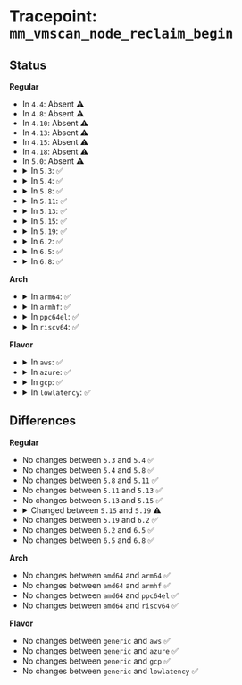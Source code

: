 # Tracepoint: <code>mm_vmscan_node_reclaim_begin</code>

## Status
<b>Regular</b>
<ul>
<li>
In <code>4.4</code>: Absent ⚠️
</li>
<li>
In <code>4.8</code>: Absent ⚠️
</li>
<li>
In <code>4.10</code>: Absent ⚠️
</li>
<li>
In <code>4.13</code>: Absent ⚠️
</li>
<li>
In <code>4.15</code>: Absent ⚠️
</li>
<li>
In <code>4.18</code>: Absent ⚠️
</li>
<li>
In <code>5.0</code>: Absent ⚠️
</li>
<li>
<details>
<summary>In <code>5.3</code>: ✅</summary>

Event:

```c
struct trace_event_raw_mm_vmscan_node_reclaim_begin {
    struct trace_entry ent;
    int nid;
    int order;
    gfp_t gfp_flags;
    char __data[0];
};
```
Function:

```c
void trace_event_raw_event_mm_vmscan_node_reclaim_begin(void *__data, int nid, int order, gfp_t gfp_flags);
```
</details>
</li>
<li>
<details>
<summary>In <code>5.4</code>: ✅</summary>

Event:

```c
struct trace_event_raw_mm_vmscan_node_reclaim_begin {
    struct trace_entry ent;
    int nid;
    int order;
    gfp_t gfp_flags;
    char __data[0];
};
```
Function:

```c
void trace_event_raw_event_mm_vmscan_node_reclaim_begin(void *__data, int nid, int order, gfp_t gfp_flags);
```
</details>
</li>
<li>
<details>
<summary>In <code>5.8</code>: ✅</summary>

Event:

```c
struct trace_event_raw_mm_vmscan_node_reclaim_begin {
    struct trace_entry ent;
    int nid;
    int order;
    gfp_t gfp_flags;
    char __data[0];
};
```
Function:

```c
void trace_event_raw_event_mm_vmscan_node_reclaim_begin(void *__data, int nid, int order, gfp_t gfp_flags);
```
</details>
</li>
<li>
<details>
<summary>In <code>5.11</code>: ✅</summary>

Event:

```c
struct trace_event_raw_mm_vmscan_node_reclaim_begin {
    struct trace_entry ent;
    int nid;
    int order;
    gfp_t gfp_flags;
    char __data[0];
};
```
Function:

```c
void trace_event_raw_event_mm_vmscan_node_reclaim_begin(void *__data, int nid, int order, gfp_t gfp_flags);
```
</details>
</li>
<li>
<details>
<summary>In <code>5.13</code>: ✅</summary>

Event:

```c
struct trace_event_raw_mm_vmscan_node_reclaim_begin {
    struct trace_entry ent;
    int nid;
    int order;
    gfp_t gfp_flags;
    char __data[0];
};
```
Function:

```c
void trace_event_raw_event_mm_vmscan_node_reclaim_begin(void *__data, int nid, int order, gfp_t gfp_flags);
```
</details>
</li>
<li>
<details>
<summary>In <code>5.15</code>: ✅</summary>

Event:

```c
struct trace_event_raw_mm_vmscan_node_reclaim_begin {
    struct trace_entry ent;
    int nid;
    int order;
    gfp_t gfp_flags;
    char __data[0];
};
```
Function:

```c
void trace_event_raw_event_mm_vmscan_node_reclaim_begin(void *__data, int nid, int order, gfp_t gfp_flags);
```
</details>
</li>
<li>
<details>
<summary>In <code>5.19</code>: ✅</summary>

Event:

```c
struct trace_event_raw_mm_vmscan_node_reclaim_begin {
    struct trace_entry ent;
    int nid;
    int order;
    long unsigned int gfp_flags;
    char __data[0];
};
```
Function:

```c
void trace_event_raw_event_mm_vmscan_node_reclaim_begin(void *__data, int nid, int order, gfp_t gfp_flags);
```
</details>
</li>
<li>
<details>
<summary>In <code>6.2</code>: ✅</summary>

Event:

```c
struct trace_event_raw_mm_vmscan_node_reclaim_begin {
    struct trace_entry ent;
    int nid;
    int order;
    long unsigned int gfp_flags;
    char __data[0];
};
```
Function:

```c
void trace_event_raw_event_mm_vmscan_node_reclaim_begin(void *__data, int nid, int order, gfp_t gfp_flags);
```
</details>
</li>
<li>
<details>
<summary>In <code>6.5</code>: ✅</summary>

Event:

```c
struct trace_event_raw_mm_vmscan_node_reclaim_begin {
    struct trace_entry ent;
    int nid;
    int order;
    long unsigned int gfp_flags;
    char __data[0];
};
```
Function:

```c
void trace_event_raw_event_mm_vmscan_node_reclaim_begin(void *__data, int nid, int order, gfp_t gfp_flags);
```
</details>
</li>
<li>
<details>
<summary>In <code>6.8</code>: ✅</summary>

Event:

```c
struct trace_event_raw_mm_vmscan_node_reclaim_begin {
    struct trace_entry ent;
    int nid;
    int order;
    long unsigned int gfp_flags;
    char __data[0];
};
```
Function:

```c
void trace_event_raw_event_mm_vmscan_node_reclaim_begin(void *__data, int nid, int order, gfp_t gfp_flags);
```
</details>
</li>
</ul>
<b>Arch</b>
<ul>
<li>
<details>
<summary>In <code>arm64</code>: ✅</summary>

Event:

```c
struct trace_event_raw_mm_vmscan_node_reclaim_begin {
    struct trace_entry ent;
    int nid;
    int order;
    gfp_t gfp_flags;
    char __data[0];
};
```
Function:

```c
void trace_event_raw_event_mm_vmscan_node_reclaim_begin(void *__data, int nid, int order, gfp_t gfp_flags);
```
</details>
</li>
<li>
<details>
<summary>In <code>armhf</code>: ✅</summary>

Event:

```c
struct trace_event_raw_mm_vmscan_node_reclaim_begin {
    struct trace_entry ent;
    int nid;
    int order;
    gfp_t gfp_flags;
    char __data[0];
};
```
Function:

```c
void trace_event_raw_event_mm_vmscan_node_reclaim_begin(void *__data, int nid, int order, gfp_t gfp_flags);
```
</details>
</li>
<li>
<details>
<summary>In <code>ppc64el</code>: ✅</summary>

Event:

```c
struct trace_event_raw_mm_vmscan_node_reclaim_begin {
    struct trace_entry ent;
    int nid;
    int order;
    gfp_t gfp_flags;
    char __data[0];
};
```
Function:

```c
void trace_event_raw_event_mm_vmscan_node_reclaim_begin(void *__data, int nid, int order, gfp_t gfp_flags);
```
</details>
</li>
<li>
<details>
<summary>In <code>riscv64</code>: ✅</summary>

Event:

```c
struct trace_event_raw_mm_vmscan_node_reclaim_begin {
    struct trace_entry ent;
    int nid;
    int order;
    gfp_t gfp_flags;
    char __data[0];
};
```
Function:

```c
void trace_event_raw_event_mm_vmscan_node_reclaim_begin(void *__data, int nid, int order, gfp_t gfp_flags);
```
</details>
</li>
</ul>
<b>Flavor</b>
<ul>
<li>
<details>
<summary>In <code>aws</code>: ✅</summary>

Event:

```c
struct trace_event_raw_mm_vmscan_node_reclaim_begin {
    struct trace_entry ent;
    int nid;
    int order;
    gfp_t gfp_flags;
    char __data[0];
};
```
Function:

```c
void trace_event_raw_event_mm_vmscan_node_reclaim_begin(void *__data, int nid, int order, gfp_t gfp_flags);
```
</details>
</li>
<li>
<details>
<summary>In <code>azure</code>: ✅</summary>

Event:

```c
struct trace_event_raw_mm_vmscan_node_reclaim_begin {
    struct trace_entry ent;
    int nid;
    int order;
    gfp_t gfp_flags;
    char __data[0];
};
```
Function:

```c
void trace_event_raw_event_mm_vmscan_node_reclaim_begin(void *__data, int nid, int order, gfp_t gfp_flags);
```
</details>
</li>
<li>
<details>
<summary>In <code>gcp</code>: ✅</summary>

Event:

```c
struct trace_event_raw_mm_vmscan_node_reclaim_begin {
    struct trace_entry ent;
    int nid;
    int order;
    gfp_t gfp_flags;
    char __data[0];
};
```
Function:

```c
void trace_event_raw_event_mm_vmscan_node_reclaim_begin(void *__data, int nid, int order, gfp_t gfp_flags);
```
</details>
</li>
<li>
<details>
<summary>In <code>lowlatency</code>: ✅</summary>

Event:

```c
struct trace_event_raw_mm_vmscan_node_reclaim_begin {
    struct trace_entry ent;
    int nid;
    int order;
    gfp_t gfp_flags;
    char __data[0];
};
```
Function:

```c
void trace_event_raw_event_mm_vmscan_node_reclaim_begin(void *__data, int nid, int order, gfp_t gfp_flags);
```
</details>
</li>
</ul>

## Differences
<b>Regular</b>
<ul>
<li>
No changes between <code>5.3</code> and <code>5.4</code> ✅
</li>
<li>
No changes between <code>5.4</code> and <code>5.8</code> ✅
</li>
<li>
No changes between <code>5.8</code> and <code>5.11</code> ✅
</li>
<li>
No changes between <code>5.11</code> and <code>5.13</code> ✅
</li>
<li>
No changes between <code>5.13</code> and <code>5.15</code> ✅
</li>
<li>
<details>
<summary>Changed between <code>5.15</code> and <code>5.19</code> ⚠️</summary>
<ul>
<li>
<b>Event changed. </b>
</li>
<li>
<b>Field type changed. </b>
<code>gfp_t gfp_flags</code> ➡️ <code>long unsigned int gfp_flags</code>
</li>
</ul>
</details>
</li>
<li>
No changes between <code>5.19</code> and <code>6.2</code> ✅
</li>
<li>
No changes between <code>6.2</code> and <code>6.5</code> ✅
</li>
<li>
No changes between <code>6.5</code> and <code>6.8</code> ✅
</li>
</ul>
<b>Arch</b>
<ul>
<li>
No changes between <code>amd64</code> and <code>arm64</code> ✅
</li>
<li>
No changes between <code>amd64</code> and <code>armhf</code> ✅
</li>
<li>
No changes between <code>amd64</code> and <code>ppc64el</code> ✅
</li>
<li>
No changes between <code>amd64</code> and <code>riscv64</code> ✅
</li>
</ul>
<b>Flavor</b>
<ul>
<li>
No changes between <code>generic</code> and <code>aws</code> ✅
</li>
<li>
No changes between <code>generic</code> and <code>azure</code> ✅
</li>
<li>
No changes between <code>generic</code> and <code>gcp</code> ✅
</li>
<li>
No changes between <code>generic</code> and <code>lowlatency</code> ✅
</li>
</ul>
